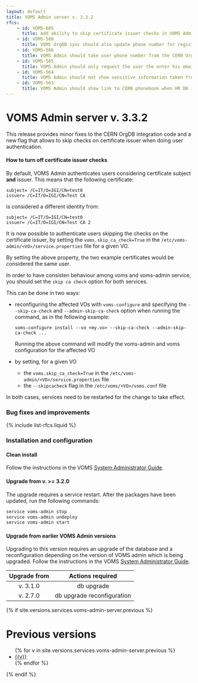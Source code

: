 ```yaml
---
layout: default
title: VOMS Admin server v. 3.3.2
rfcs:
    - id: VOMS-605
      title: Add ability to skip certificate issuer checks in VOMS Admin authentication
    - id: VOMS-588
      title: VOMS OrgDB sync should also update phone number for registered users
    - id: VOMS-586
      title: VOMS Admin should take user phone number from the CERN OrgDB when is defined
    - id: VOMS-585
      title: VOMS Admin should only request the user the enter his email address to search CERN OrgDB information
    - id: VOMS-564
      title: VOMS Admin should not show sensitive information taken from the HR db at registration time
    - id: VOMS-563
      title: VOMS Admin should show link to CERN phonebook when HR DB integration is enabled
---
```


# VOMS Admin server v. 3.3.2

This release provides minor fixes to the CERN OrgDB integration code and a new
flag that allows to skip checks on certificate issuer when doing user
authentication.

#### How to turn off certificate issuer checks

By default, VOMS Admin authenticates users considering certificate subject
**and** issuer. This means that the following certificate:

```
subject= /C=IT/O=IGI/CN=test0
issuer= /C=IT/O=IGI/CN=Test CA
```

is considered a different identity from:

```
subject= /C=IT/O=IGI/CN=test0
issuer= /C=IT/O=IGI/CN=Test CA 2
```

It is now possible to authenticate users skipping the checks on the certificate
issuer, by setting the `voms.skip_ca_check=True` in the
`/etc/voms-admin/<VO>/service.properties` file for a given VO.

By setting the above property, the two example certificates would be considered
the same user.

In order to have consisten behaviour among voms and voms-admin service, you 
should set the `skip ca check` option for both services.

This can be done in two ways:

- reconfiguring the affected VOs with `voms-configure` and specifying the
  `--skip-ca-check` and `--admin-skip-ca-check` option when running the
  command, as in the following example:
  ```
  voms-configure install --vo <my.vo> --skip-ca-check --admin-skip-ca-check ...
  ```
  Running the above command will modify the voms-admin and voms configuration for
  the affected VO

- by setting, for a given VO

  - the `voms.skip_ca_check=True` in the `/etc/voms-admin/<VO>/service.properties` file
  - the `--skipcacheck` flag in the `/etc/voms/<VO>/voms.conf` file

In both cases, services need to be restarted for the change to take effect.
### Bug fixes and improvements

{% include list-rfcs.liquid %}

### Installation and configuration

#### Clean install

Follow the instructions in the VOMS [System Administrator Guide][sysadmin-guide].

#### Upgrade from v. >= 3.2.0

The upgrade requires a service restart.
After the packages have been updated, run the following commands:

```bash
service voms-admin stop
service voms-admin undeploy
service voms-admin start
```

#### Upgrade from earlier VOMS Admin versions

Upgrading to this version requires an upgrade of the database and a
reconfiguration depending on the version of VOMS admin which is being upgraded.
Follow the instructions in the VOMS [System Administrator Guide][sysadmin-guide].

| Upgrade from   | Actions required                                                                                            |
| :------------: | :----------------:                                                                                          |
| v. 3.1.0       | <span class="label label-important">db upgrade</span>                                                       |
| v. 2.7.0       | <span class="label label-important">db upgrade</span> <span class="label label-info">reconfiguration</span> |


{% if site.versions.services.voms-admin-server.previous %}
# Previous versions

<ul>
{% for v in site.versions.services.voms-admin-server.previous %}
  <li><a href="{{site.baseurl}}/release-notes/voms-admin-server/{{v}}" >{{v}}</a></li>
{% endfor %}
</ul>
{% endif %}


[voms-website]: http://italiangrid.github.io/voms
[sysadmin-guide]:{{site.baseurl}}/documentation/sysadmin-guide/3.0.3
[voms-admin-guide]: {{site.baseurl}}/documentation/voms-admin-guide/3.3.0
